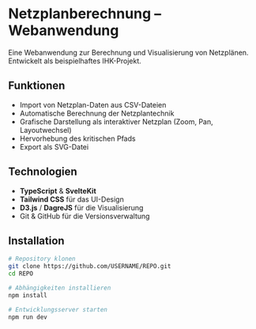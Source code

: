 # Netzplanberechnung – Webanwendung

Eine Webanwendung zur Berechnung und Visualisierung von Netzplänen.  
Entwickelt als beispielhaftes IHK-Projekt.

## Funktionen

- Import von Netzplan-Daten aus CSV-Dateien
- Automatische Berechnung der Netzplantechnik
- Grafische Darstellung als interaktiver Netzplan (Zoom, Pan, Layoutwechsel)
- Hervorhebung des kritischen Pfads
- Export als SVG-Datei

## Technologien

- **TypeScript** & **SvelteKit**
- **Tailwind CSS** für das UI-Design
- **D3.js** / **DagreJS** für die Visualisierung
- Git & GitHub für die Versionsverwaltung

## Installation

```bash
# Repository klonen
git clone https://github.com/USERNAME/REPO.git
cd REPO

# Abhängigkeiten installieren
npm install

# Entwicklungsserver starten
npm run dev
```
